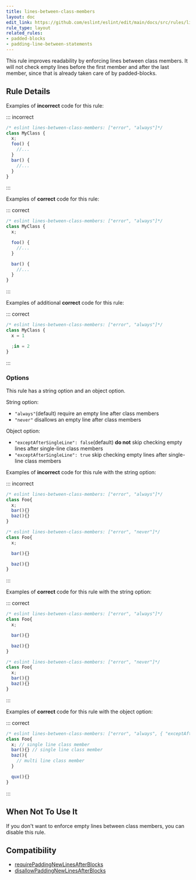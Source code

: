```yaml
---
title: lines-between-class-members
layout: doc
edit_link: https://github.com/eslint/eslint/edit/main/docs/src/rules/lines-between-class-members.md
rule_type: layout
related_rules:
- padded-blocks
- padding-line-between-statements
---
```




This rule improves readability by enforcing lines between class members. It will not check empty lines before the first member and after the last member, since that is already taken care of by padded-blocks.

## Rule Details

Examples of **incorrect** code for this rule:

::: incorrect

```js
/* eslint lines-between-class-members: ["error", "always"]*/
class MyClass {
  x;
  foo() {
    //...
  }
  bar() {
    //...
  }
}
```

:::

Examples of **correct** code for this rule:

::: correct

```js
/* eslint lines-between-class-members: ["error", "always"]*/
class MyClass {
  x;

  foo() {
    //...
  }

  bar() {
    //...
  }
}
```

:::

Examples of additional **correct** code for this rule:

::: correct

```js
/* eslint lines-between-class-members: ["error", "always"]*/
class MyClass {
  x = 1

  ;in = 2
}
```

:::

### Options

This rule has a string option and an object option.

String option:

* `"always"`(default) require an empty line after class members
* `"never"` disallows an empty line after class members

Object option:

* `"exceptAfterSingleLine": false`(default) **do not** skip checking empty lines after single-line class members
* `"exceptAfterSingleLine": true` skip checking empty lines after single-line class members

Examples of **incorrect** code for this rule with the string option:

::: incorrect

```js
/* eslint lines-between-class-members: ["error", "always"]*/
class Foo{
  x;
  bar(){}
  baz(){}
}

/* eslint lines-between-class-members: ["error", "never"]*/
class Foo{
  x;

  bar(){}

  baz(){}
}
```

:::

Examples of **correct** code for this rule with the string option:

::: correct

```js
/* eslint lines-between-class-members: ["error", "always"]*/
class Foo{
  x;

  bar(){}

  baz(){}
}

/* eslint lines-between-class-members: ["error", "never"]*/
class Foo{
  x;
  bar(){}
  baz(){}
}
```

:::

Examples of **correct** code for this rule with the object option:

::: correct

```js
/* eslint lines-between-class-members: ["error", "always", { "exceptAfterSingleLine": true }]*/
class Foo{
  x; // single line class member
  bar(){} // single line class member
  baz(){
    // multi line class member
  }

  qux(){}
}
```

:::

## When Not To Use It

If you don't want to enforce empty lines between class members, you can disable this rule.

## Compatibility

* [requirePaddingNewLinesAfterBlocks](https://jscs-dev.github.io/rule/requirePaddingNewLinesAfterBlocks)
* [disallowPaddingNewLinesAfterBlocks](https://jscs-dev.github.io/rule/disallowPaddingNewLinesAfterBlocks)
